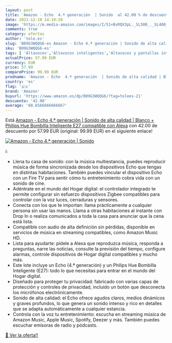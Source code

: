 ```yaml
---
layout: post
title: 'Amazon - Echo  4.ª generación  | Sonido  al 42.00 % de descuento'
date: 2021-12-10 14:19:29
image: 'https://m.media-amazon.com/images/I/51+BvRQX3pL._SL500_._SL400_.jpg'
comments: true
category: ofertas
author: 'tole.es'
slug: 'B09G3WQQG6-es Amazon - Echo 4.ª generación | Sonido de alta calidad |...'
sku: 'B09G3WQQG6-es'
tags: [ 'Altavoces','Altavoces inteligentes','Altavoces y pantallas inteligentes Echo','Dispositivos Amazon','Dispositivos Amazon y Accesorios','Electrónica','Equipos de audio y Hi-Fi','Paquetes de dispositivos','alexa','amazon','hue','philips', ]
actualPrice: 57.99 EUR
currency: EUR
price: 57.99
comparePrice: 99.99 EUR
prodname: 'Amazon - Echo  4.ª generación  | Sonido de alta calidad | Blanco + Philips Hue Bombilla Inteligente  E27   compatible con Alexa'
country: 'es'
flag: '🇪🇸'
brand: 'Amazon'
buyurl: 'https://www.amazon.es/dp/B09G3WQQG6/?tag=tolees-21'
descuento: '42.00'
average: '60.6566666666667'
---
```


Está [Amazon - Echo  4.ª generación  | Sonido de alta calidad | Blanco + Philips Hue Bombilla Inteligente  E27   compatible con Alexa](https://www.amazon.es/dp/B09G3WQQG6/?tag=tolees-21) con 42.00 de descuento por 57.99 EUR (original: 99.99 EUR) en el siguiente enlace!

[![Amazon - Echo  4.ª generación  | Sonido ](https://m.media-amazon.com/images/I/51+BvRQX3pL._SL500_._SL400_.jpg)](https://www.amazon.es/dp/B09G3WQQG6/?tag=tolees-21)

ℹ️:

- Llena tu casa de sonido: con la música multiestancia, puedes reproducir música de forma sincronizada desde los dispositivos Echo que tengas en distintas habitaciones. También puedes vincular el dispositivo Echo con un Fire TV para sentir cómo tu entretenimiento cobra vida con un sonido de cine.
- Adéntrate en el mundo del Hogar digital: el controlador integrado te permite configurar sin esfuerzo dispositivos Zigbee compatibles para controlar con la voz luces, cerraduras y sensores.
- Conecta con los que te importan: llama prácticamente a cualquier persona sin usar las manos. Llama a otras habitaciones al instante con Drop In o realiza comunicados a toda la casa para anunciar que la cena está lista.
- Compatible con audio de alta definición sin pérdidas, disponible en servicios de música en streaming compatibles, como Amazon Music HD.
- Lista para ayudarte: pídele a Alexa que reproduzca música, responda a preguntas, narre las noticias, consulte la previsión del tiempo, configure alarmas, controle dispositivos de Hogar digital compatibles y mucho más.
- Este lote incluye un Echo (4.ª generación) y un Philips Hue Bombilla Inteligente (E27): todo lo que necesitas para entrar en el mundo del Hogar digital.
- Diseñado para proteger tu privacidad: fabricado con varias capas de protección y controles de privacidad, incluido un botón que desconecta los micrófonos electrónicamente.
- Sonido de alta calidad: el Echo ofrece agudos claros, medios dinámicos y graves profundos, lo que genera un sonido intenso y rico en detalles que se adapta automáticamente a cualquier estancia.
- Controla con la voz tu entretenimiento: escucha en streaming música de Amazon Music, Apple Music, Spotify, Deezer y más. También puedes escuchar emisoras de radio y pódcasts.

[🛒 Ver la oferta!!](https://www.amazon.es/dp/B09G3WQQG6/?tag=tolees-21)
